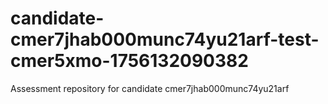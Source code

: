 # candidate-cmer7jhab000munc74yu21arf-test-cmer5xmo-1756132090382
Assessment repository for candidate cmer7jhab000munc74yu21arf
